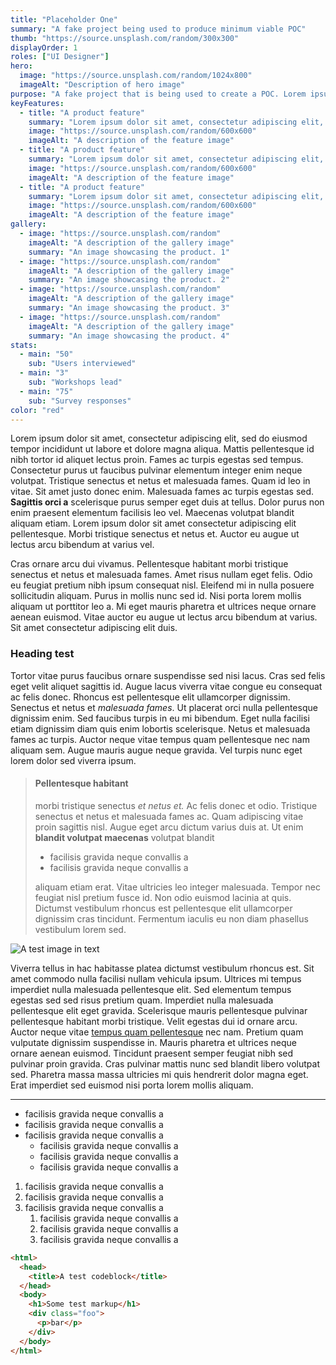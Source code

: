 ```yaml
---
title: "Placeholder One"
summary: "A fake project being used to produce minimum viable POC"
thumb: "https://source.unsplash.com/random/300x300"
displayOrder: 1
roles: ["UI Designer"]
hero:
  image: "https://source.unsplash.com/random/1024x800"
  imageAlt: "Description of hero image"
purpose: "A fake project that is being used to create a POC. Lorem ipsum dolor sit amet, consectetur adipiscing elit, sed do eiusmod tempor incididunt ut labore et dolore magna aliqua."
keyFeatures:
  - title: "A product feature"
    summary: "Lorem ipsum dolor sit amet, consectetur adipiscing elit, sed do eiusmod tempor incididunt ut labore et dolore magna aliqua."
    image: "https://source.unsplash.com/random/600x600"
    imageAlt: "A description of the feature image"
  - title: "A product feature"
    summary: "Lorem ipsum dolor sit amet, consectetur adipiscing elit, sed do eiusmod tempor incididunt ut labore et dolore magna aliqua."
    image: "https://source.unsplash.com/random/600x600"
    imageAlt: "A description of the feature image"
  - title: "A product feature"
    summary: "Lorem ipsum dolor sit amet, consectetur adipiscing elit, sed do eiusmod tempor incididunt ut labore et dolore magna aliqua."
    image: "https://source.unsplash.com/random/600x600"
    imageAlt: "A description of the feature image"
gallery:
  - image: "https://source.unsplash.com/random"
    imageAlt: "A description of the gallery image"
    summary: "An image showcasing the product. 1"
  - image: "https://source.unsplash.com/random"
    imageAlt: "A description of the gallery image"
    summary: "An image showcasing the product. 2"
  - image: "https://source.unsplash.com/random"
    imageAlt: "A description of the gallery image"
    summary: "An image showcasing the product. 3"
  - image: "https://source.unsplash.com/random"
    imageAlt: "A description of the gallery image"
    summary: "An image showcasing the product. 4"
stats:
  - main: "50"
    sub: "Users interviewed"
  - main: "3"
    sub: "Workshops lead"
  - main: "75"
    sub: "Survey responses"
color: "red"
---
```


Lorem ipsum dolor sit amet, consectetur adipiscing elit, sed do eiusmod tempor incididunt ut labore et dolore magna aliqua. Mattis pellentesque id nibh tortor id aliquet lectus proin. Fames ac turpis egestas sed tempus. Consectetur purus ut faucibus pulvinar elementum integer enim neque volutpat. Tristique senectus et netus et malesuada fames. Quam id leo in vitae. Sit amet justo donec enim. Malesuada fames ac turpis egestas sed. **Sagittis orci a** scelerisque purus semper eget duis at tellus. Dolor purus non enim praesent elementum facilisis leo vel. Maecenas volutpat blandit aliquam etiam. Lorem ipsum dolor sit amet consectetur adipiscing elit pellentesque. Morbi tristique senectus et netus et. Auctor eu augue ut lectus arcu bibendum at varius vel.

Cras ornare arcu dui vivamus. Pellentesque habitant morbi tristique senectus et netus et malesuada fames. Amet risus nullam eget felis. Odio eu feugiat pretium nibh ipsum consequat nisl. Eleifend mi in nulla posuere sollicitudin aliquam. Purus in mollis nunc sed id. Nisi porta lorem mollis aliquam ut porttitor leo a. Mi eget mauris pharetra et ultrices neque ornare aenean euismod. Vitae auctor eu augue ut lectus arcu bibendum at varius. Sit amet consectetur adipiscing elit duis.

### Heading test

Tortor vitae purus faucibus ornare suspendisse sed nisi lacus. Cras sed felis eget velit aliquet sagittis id. Augue lacus viverra vitae congue eu consequat ac felis donec. Rhoncus est pellentesque elit ullamcorper dignissim. Senectus et netus et _malesuada fames_. Ut placerat orci nulla pellentesque dignissim enim. Sed faucibus turpis in eu mi bibendum. Eget nulla facilisi etiam dignissim diam quis enim lobortis scelerisque. Netus et malesuada fames ac turpis. Auctor neque vitae tempus quam pellentesque nec nam aliquam sem. Augue mauris augue neque gravida. Vel turpis nunc eget lorem dolor sed viverra ipsum.

> #### Pellentesque habitant
>
> morbi tristique senectus _et netus et._ Ac felis donec et odio. Tristique senectus et netus et malesuada fames ac. Quam adipiscing vitae proin sagittis nisl. Augue eget arcu dictum varius duis at. Ut enim **blandit volutpat maecenas** volutpat blandit
>
> - facilisis gravida neque convallis a
> - facilisis gravida neque convallis a
>
> aliquam etiam erat. Vitae ultricies leo integer malesuada. Tempor nec feugiat nisl pretium fusce id. Non odio euismod lacinia at quis. Dictumst vestibulum rhoncus est pellentesque elit ullamcorper dignissim cras tincidunt. Fermentum iaculis eu non diam phasellus vestibulum lorem sed.

![A test image in text](https://source.unsplash.com/random/600x600 "Test image title")

Viverra tellus in hac habitasse platea dictumst vestibulum rhoncus est. Sit amet commodo nulla facilisi nullam vehicula ipsum. Ultrices mi tempus imperdiet nulla malesuada pellentesque elit. Sed elementum tempus egestas sed sed risus pretium quam. Imperdiet nulla malesuada pellentesque elit eget gravida. Scelerisque mauris pellentesque pulvinar pellentesque habitant morbi tristique. Velit egestas dui id ornare arcu. Auctor neque vitae [tempus quam pellentesque](https://loremipsum.io/generator/?n=2&t=s) nec nam. Pretium quam vulputate dignissim suspendisse in. Mauris pharetra et ultrices neque ornare aenean euismod. Tincidunt praesent semper feugiat nibh sed pulvinar proin gravida. Cras pulvinar mattis nunc sed blandit libero volutpat sed. Pharetra massa massa ultricies mi quis hendrerit dolor magna eget. Erat imperdiet sed euismod nisi porta lorem mollis aliquam.

---

- facilisis gravida neque convallis a
- facilisis gravida neque convallis a
- facilisis gravida neque convallis a
  - facilisis gravida neque convallis a
  - facilisis gravida neque convallis a
  - facilisis gravida neque convallis a

1. facilisis gravida neque convallis a
2. facilisis gravida neque convallis a
3. facilisis gravida neque convallis a
   1. facilisis gravida neque convallis a
   2. facilisis gravida neque convallis a
   3. facilisis gravida neque convallis a

```html
<html>
  <head>
    <title>A test codeblock</title>
  </head>
  <body>
    <h1>Some test markup</h1>
    <div class="foo">
      <p>bar</p>
    </div>
  </body>
</html>
```
